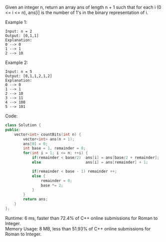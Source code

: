 Given an integer n, return an array ans of length n + 1 such that for each i (0 <= i <= n), ans[i] is the number of 1's in the binary representation of i.  

Example 1:  
```
Input: n = 2
Output: [0,1,1]
Explanation:
0 --> 0
1 --> 1
2 --> 10
```
Example 2:  
```
Input: n = 5
Output: [0,1,1,2,1,2]
Explanation:
0 --> 0
1 --> 1
2 --> 10
3 --> 11
4 --> 100
5 --> 101
```

Code:  
```c++
class Solution {
public:
    vector<int> countBits(int n) {
        vector<int> ans(n + 1);
        ans[0] = 0;
        int base = 1, remainder = 0;
        for(int i = 1; i <= n; ++i) {
            if(remainder < base/2)  ans[i] = ans[base/2 + remainder];
            else                    ans[i] = ans[remainder] + 1;

            if(remainder < base - 1) remainder ++;
            else {
                remainder = 0;
                base *= 2;
            }                 
        }
        return ans;
    }
};
```
Runtime: 6 ms, faster than 72.4% of C++ online submissions for Roman to Integer.  
Memory Usage: 8 MB, less than 51.93% of C++ online submissions for Roman to Integer.  

